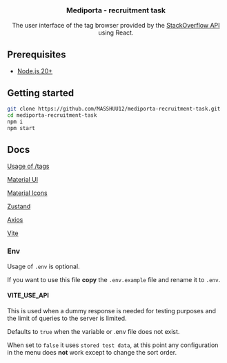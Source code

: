 <div align="center">
	<h3>Mediporta - recruitment task</h1>
	<p>The user interface of the tag browser provided by the
		<a href="https://api.stackexchange.com/docs">StackOverflow API</a> using React.
	</p>
</div>

## Prerequisites

-   [Node.js 20+](https://nodejs.org/en)

## Getting started

```bash
git clone https://github.com/MASSHUU12/mediporta-recruitment-task.git
cd mediporta-recruitment-task
npm i
npm start
```

## Docs

[Usage of /tags](https://api.stackexchange.com/docs/tags)

[Material UI](https://mui.com/material-ui/getting-started/)

[Material Icons](https://mui.com/material-ui/material-icons/)

[Zustand](https://docs.pmnd.rs/zustand/getting-started/introduction)

[Axios](https://axios-http.com/docs/intro)

[Vite](https://vitejs.dev/guide/)

### Env

Usage of `.env` is optional.

If you want to use this file **copy** the `.env.example` file and rename it to `.env`.

#### VITE_USE_API

This is used when a dummy response is needed for testing purposes and the limit of queries to the server is limited.

Defaults to `true` when the variable or .env file does not exist.

When set to `false` it uses `stored test data`, at this point any configuration in the menu does **not** work except to change the sort order.

